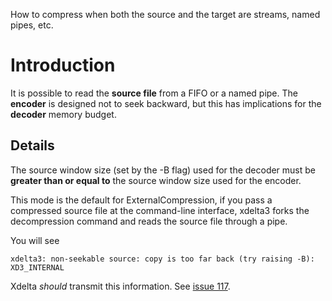 How to compress when both the source and the target are streams, named pipes, etc.

# Introduction #

It is possible to read the **source file** from a FIFO or a named pipe. The **encoder** is designed not to seek backward, but this has implications for the **decoder** memory budget.

## Details ##

The source window size (set by the -B flag) used for the decoder must be **greater than or equal to** the source window size used for the encoder.

This mode is the default for ExternalCompression, if you pass a compressed source file at the command-line interface, xdelta3 forks the decompression command and reads the source file through a pipe.

You will see

```
xdelta3: non-seekable source: copy is too far back (try raising -B): XD3_INTERNAL
```

Xdelta _should_ transmit this information.  See [issue 117](https://code.google.com/p/xdelta/issues/detail?id=117).